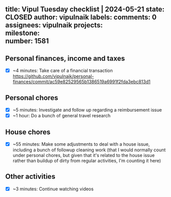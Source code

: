 title:	Vipul Tuesday checklist | 2024-05-21
state:	CLOSED
author:	vipulnaik
labels:	
comments:	0
assignees:	vipulnaik
projects:	
milestone:	
number:	1581
--
## Personal finances, income and taxes

- [x] ~4 minutes: Take care of a financial transaction https://github.com/vipulnaik/personal-finances/commit/ac59e82529565b1386519a6991f2fda3ebc813d1

## Personal chores

- [x] ~5 minutes: Investigate and follow up regarding a reimbursement issue
- [x] ~1 hour: Do a bunch of general travel research

## House chores

- [x] ~55 minutes: Make some adjustments to deal with a house issue, including a bunch of followup cleaning work (that I would normally count under personal chores, but given that it's related to the house issue rather than buildup of dirty from regular activities, I'm counting it here)

## Other activities

- [x] ~3 minutes: Continue watching videos
